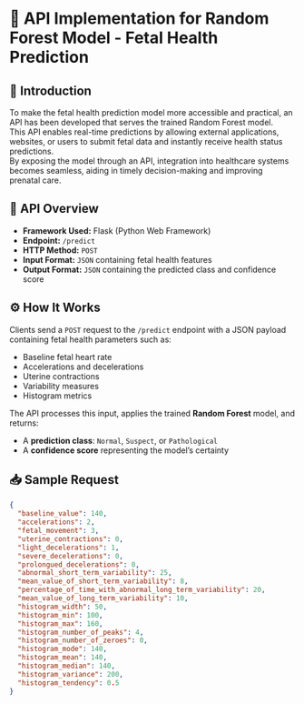 # 🎯 API Implementation for Random Forest Model - Fetal Health Prediction

<!-- Introduction section to explain the purpose of the API -->
## 📘 Introduction
To make the fetal health prediction model more accessible and practical, an API has been developed that serves the trained Random Forest model.  
This API enables real-time predictions by allowing external applications, websites, or users to submit fetal data and instantly receive health status predictions.  
By exposing the model through an API, integration into healthcare systems becomes seamless, aiding in timely decision-making and improving prenatal care.

<!-- Overview section to summarize the API tech stack and usage -->
## 🚀 API Overview

- **Framework Used:** Flask (Python Web Framework)  
- **Endpoint:** `/predict`  
- **HTTP Method:** `POST`  
- **Input Format:** `JSON` containing fetal health features  
- **Output Format:** `JSON` containing the predicted class and confidence score  

<!-- Workflow section to explain how the API operates -->
## ⚙️ How It Works

Clients send a `POST` request to the `/predict` endpoint with a JSON payload containing fetal health parameters such as:

- Baseline fetal heart rate
- Accelerations and decelerations
- Uterine contractions
- Variability measures
- Histogram metrics

The API processes this input, applies the trained **Random Forest** model, and returns:

- A **prediction class**: `Normal`, `Suspect`, or `Pathological`
- A **confidence score** representing the model’s certainty

<!-- Example input to help users understand how to use the API -->
## 📥 Sample Request


```json
{
  "baseline_value": 140,
  "accelerations": 2,
  "fetal_movement": 3,
  "uterine_contractions": 0,
  "light_decelerations": 1,
  "severe_decelerations": 0,
  "prolongued_decelerations": 0,
  "abnormal_short_term_variability": 25,
  "mean_value_of_short_term_variability": 8,
  "percentage_of_time_with_abnormal_long_term_variability": 20,
  "mean_value_of_long_term_variability": 10,
  "histogram_width": 50,
  "histogram_min": 100,
  "histogram_max": 160,
  "histogram_number_of_peaks": 4,
  "histogram_number_of_zeroes": 0,
  "histogram_mode": 140,
  "histogram_mean": 140,
  "histogram_median": 140,
  "histogram_variance": 200,
  "histogram_tendency": 0.5
}
